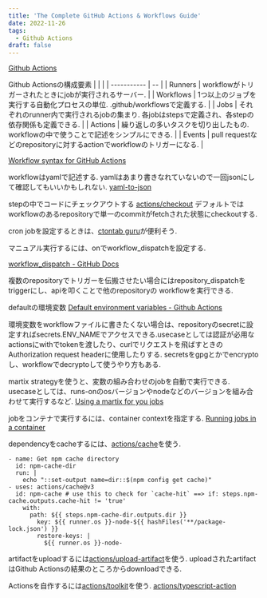 ```yaml
---
title: 'The Complete GitHub Actions & Workflows Guide'
date: 2022-11-26
tags:
  - Github Actions
draft: false
---
```


[Github Actions](https://docs.github.com/ja/actions)

Github Actionsの構成要素
|             |                                                                                                  |
| ----------- | --                                                                                               |
| Runners     | workflowがトリガーされたときにjobが実行されるサーバー.                                           |
| Workflows   | 1つ以上のジョブを実行する自動化プロセスの単位. .github/workflowsで定義する.                      |
| Jobs        | それぞれのrunner内で実行されるjobの集まり. 各jobはstepsで定義され、各stepの依存関係も定義できる. |
| Actions     | 繰り返しの多いタスクを切り出したもの. workflowの中で使うことで記述をシンプルにできる.            |
| Events      | pull requestなどのrepositoryに対するactionでworkflowのトリガーになる.                            |

[Workflow syntax for GitHub Actions](https://docs.github.com/ja/actions/using-workflows/workflow-syntax-for-github-actions#run-name)

workflowはyamlで記述する. yamlはあまり書きなれていないので一回jsonにして確認してもいいかもしれない.
[yaml-to-json](https://jsonformatter.org/yaml-to-json)

stepの中でコードにチェックアウトする
[actions/checkout](https://github.com/actions/checkout)
デフォルトではworkflowのあるrepositoryで単一のcommitがfetchされた状態にcheckoutする.

cron jobを設定するときは、[ctontab guru](https://crontab.guru/)が便利そう.

マニュアル実行するには、onでworkflow_dispatchを設定する.

[workflow_dispatch - GitHub Docs](https://docs.github.com/en/actions/using-workflows/workflow-syntax-for-github-actions#onworkflow_dispatchinputs)

複数のrepositoryでトリガーを伝搬させたい場合にはrepository_dispatchをtriggerにし、apiを叩くことで他のrepositoryの workflowを実行できる.

defaultの環境変数
[Default environment variables - Github Actions](https://docs.github.com/en/actions/learn-github-actions/environment-variables#default-environment-variables)

環境変数をworkflowファイルに書きたくない場合は、repositoryのsecretに設定すればsecrets.ENV_NAMEでアクセスできる.usecaseとしては認証が必用なactionsにwithでtokenを渡したり、curlでリクエストを飛ばすときのAuthorization request headerに使用したりする.
secretsをgpgとかでencryptoし、workflowでdecryptoして使うやり方もある.

martix strategyを使うと、変数の組み合わせのjobを自動で実行できる. usecaseとしては、runs-onのosバージョンやnodeなどのバージョンを組み合わせて実行するなど.
[Using a martix for you jobs](https://docs.github.com/en/actions/using-jobs/using-a-matrix-for-your-jobs)

jobをコンテナで実行するには、container contextを指定する.
[Running jobs in a container](https://docs.github.com/en/actions/using-jobs/running-jobs-in-a-container)

dependencyをcacheするには、[actions/cache](https://github.com/actions/cache)を使う.
```
- name: Get npm cache directory
  id: npm-cache-dir
  run: |
    echo "::set-output name=dir::$(npm config get cache)"
- uses: actions/cache@v3
  id: npm-cache # use this to check for `cache-hit` ==> if: steps.npm-cache.outputs.cache-hit != 'true'
    with:
      path: ${{ steps.npm-cache-dir.outputs.dir }}
        key: ${{ runner.os }}-node-${{ hashFiles('**/package-lock.json') }}
        restore-keys: |
          ${{ runner.os }}-node-
```

artifactをuploadするには[actions/upload-artifact](https://github.com/actions/upload-artifact)を使う.
uploadされたartifactはGithub Actionsの結果のところからdownloadできる.

Actionsを自作するには[actions/toolkit](https://github.com/actions/toolkit)を使う.
[actions/typescript-action](https://github.com/actions/typescript-action)





